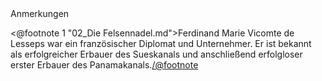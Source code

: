<div class="anmerkungen">Anmerkungen</div>

<@footnote 1 "02_Die Felsennadel.md">Ferdinand Marie Vicomte de Lesseps war ein französischer Diplomat und Unternehmer. Er ist bekannt als erfolgreicher Erbauer des Sueskanals und anschließend erfolgloser erster Erbauer des Panamakanals.</@footnote>

